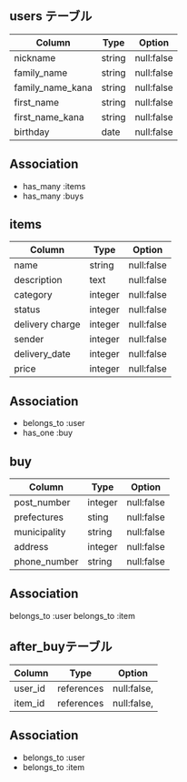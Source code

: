 
## users テーブル
| Column           | Type    | Option     |
| ---------------- | ------- | ---------- |
| nickname         | string  | null:false |
| family_name      | string  | null:false |
| family_name_kana | string  | null:false |
| first_name       | string  | null:false |
| first_name_kana  | string  | null:false |
| birthday         | date    | null:false |

## Association
- has_many :items
- has_many :buys

## items
| Column          | Type    | Option     |
| --------------- | ------- | ---------- |
| name            | string  | null:false |
| description     | text    | null:false |
| category        | integer | null:false |
| status          | integer | null:false |
| delivery charge | integer | null:false |
| sender          | integer | null:false |
| delivery_date   | integer | null:false |
| price           | integer | null:false |

## Association
- belongs_to :user
- has_one :buy

## buy
| Column          | Type    | Option     |
| --------------- | ------- | ---------- |
| post_number     | integer | null:false |
| prefectures     | sting   | null:false |
| municipality    | string  | null:false |
| address         | integer | null:false |
| phone_number    | string  | null:false |


## Association
belongs_to :user
belongs_to :item

## after_buyテーブル
| Column          | Type       | Option      |
| --------------- | ---------- | ----------- |
| user_id         | references | null:false, |
| item_id         | references | null:false, | 

## Association
- belongs_to :user
- belongs_to :item